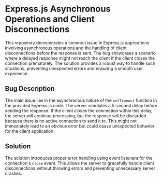 # Express.js Asynchronous Operations and Client Disconnections

This repository demonstrates a common issue in Express.js applications involving asynchronous operations and the handling of client disconnections before the response is sent.  The bug showcases a scenario where a delayed response might not reach the client if the client closes the connection prematurely. The solution provides a robust way to handle such situations, preventing unexpected errors and ensuring a smooth user experience.

## Bug Description
The main issue lies in the asynchronous nature of the `setTimeout` function in the provided Express.js code. The server simulates a 5-second delay before sending the response. If the client closes the connection within this delay, the server will continue processing, but the response will be discarded because there is no active connection to send it to. This might not immediately lead to an obvious error but could cause unexpected behavior for the client application.

## Solution
The solution introduces proper error handling using event listeners for the connection's `close` event.  This allows the server to gracefully handle client disconnections without throwing errors and preventing unnecessary server crashes.